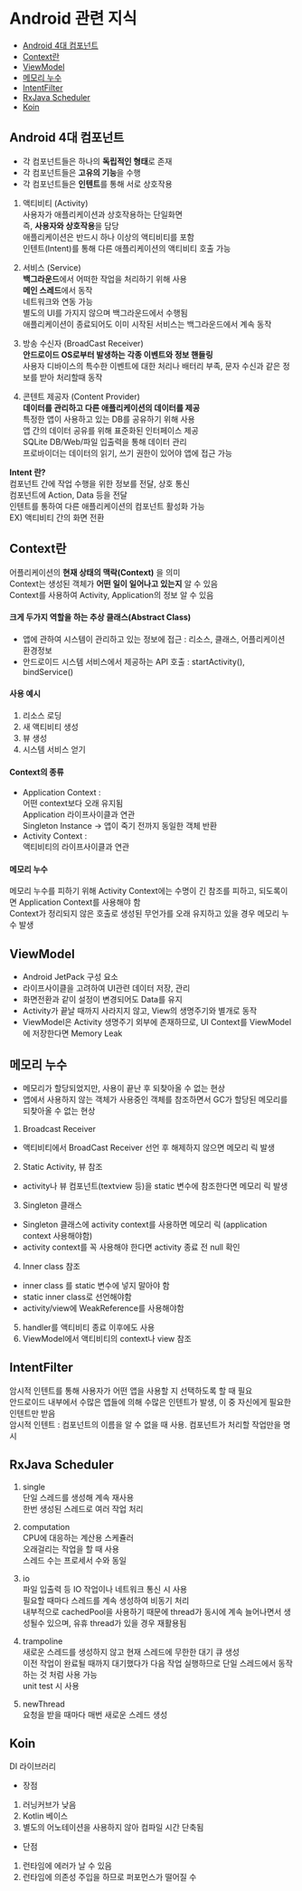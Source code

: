 # Android 관련 지식
- [Android 4대 컴포넌트](#android-4대-컴포넌트)
- [Context란](#context란)
- [ViewModel](#viewmodel)
- [메모리 누수](#메모리-누수)
- [IntentFilter](#intentfilter)
- [RxJava Scheduler](#rxjava-scheduler)
- [Koin](#koin)

## Android 4대 컴포넌트
- 각 컴포넌트들은 하나의 **독립적인 형태**로 존재
- 각 컴포넌트들은 **고유의 기능**을 수행
- 각 컴포넌트들은 **인텐트**를 통해 서로 상호작용

1. 액티비티 (Activity)  
사용자가 애플리케이션과 상호작용하는 단일화면  
즉, **사용자와 상호작용**을 담당  
애플리케이션은 반드시 하나 이상의 액티비티를 포함  
인텐트(Intent)를 통해 다른 애플리케이션의 액티비티 호출 가능  

2. 서비스 (Service)  
**백그라운드**에서 어떠한 작업을 처리하기 위해 사용  
**메인 스레드**에서 동작  
네트워크와 연동 가능  
별도의 UI를 가지지 않으며 백그라운드에서 수행됨  
애플리케이션이 종료되어도 이미 시작된 서비스는 백그라운드에서 계속 동작  

3. 방송 수신자 (BroadCast Receiver)  
**안드로이드 OS로부터 발생하는 각종 이벤트와 정보 핸들링**  
사용자 디바이스의 특수한 이벤트에 대한 처리나 배터리 부족, 문자 수신과 같은 정보를 받아 처리할때 동작

4. 콘텐트 제공자 (Content Provider)  
**데이터를 관리하고 다른 애플리케이션의 데이터를 제공**  
특정한 앱이 사용하고 있는 DB를 공유하기 위해 사용  
앱 간의 데이터 공유를 위해 표준화된 인터페이스 제공  
SQLite DB/Web/파일 입출력을 통해 데이터 관리  
프로바이더는 데이터의 읽기, 쓰기 권한이 있어야 앱에 접근 가능  

**Intent 란?**  
컴포넌트 간에 작업 수행을 위한 정보를 전달, 상호 통신  
컴포넌트에 Action, Data 등을 전달  
인텐트를 통하여 다른 애플리케이션의 컴포넌트 활성화 가능  
EX) 액티비티 간의 화면 전환  


## Context란
어플리케이션의 **현재 상태의 맥락(Context)** 을 의미  
Context는 생성된 객체가 **어떤 일이 일어나고 있는지** 알 수 있음  
Context를 사용하여 Activity, Application의 정보 알 수 있음  

#### 크게 두가지 역할을 하는 **추상 클래스(Abstract Class)**
- 앱에 관하여 시스템이 관리하고 있는 정보에 접근 : 리소스, 클래스, 어플리케이션 환경정보
- 안드로이드 시스템 서비스에서 제공하는 API 호출 : startActivity(), bindService()

#### 사용 예시
1. 리소스 로딩
2. 새 액티비티 생성
3. 뷰 생성
4. 시스템 서비스 얻기

#### Context의 종류
- Application Context :   
어떤 context보다 오래 유지됨  
Application 라이프사이클과 연관  
Singleton Instance -> 앱이 죽기 전까지 동일한 객체 반환
- Activity Context :   
액티비티의 라이프사이클과 연관

#### 메모리 누수 
메모리 누수를 피하기 위해 Activity Context에는 수명이 긴 참조를 피하고, 되도록이면 Application Context를 사용해야 함  
Context가 정리되지 않은 호출로 생성된 무언가를 오래 유지하고 있을 경우 메모리 누수 발생 


## ViewModel
- Android JetPack 구성 요소
- 라이프사이클을 고려하여 UI관련 데이터 저장, 관리
- 화면전환과 같이 설정이 변경되어도 Data를 유지
- Activity가 끝날 때까지 사라지지 않고, View의 생명주기와 별개로 동작
- ViewModel은 Activity 생명주기 외부에 존재하므로, UI Context를 ViewModel에 저장한다면 Memory Leak 

## 메모리 누수
- 메모리가 할당되었지만, 사용이 끝난 후 되찾아올 수 없는 현상
- 앱에서 사용하지 않는 객체가 사용중인 객체를 참조하면서 GC가 할당된 메모리를 되찾아올 수 없는 현상
1. Broadcast Receiver
  - 액티비티에서 BroadCast Receiver 선언 후 해제하지 않으면 메모리 릭 발생 
2. Static Activity, 뷰 참조
  - activity나 뷰 컴포넌트(textview 등)을 static 변수에 참조한다면 메모리 릭 발생
3. Singleton 클래스 
  - Singleton 클래스에 activity context를 사용하면 메모리 릭 (application context 사용해야함)  
  - activity context를 꼭 사용해야 한다면 activity 종료 전 null 확인
4. Inner class 참조
  - inner class 를 static 변수에 넣지 말아야 함
  - static inner class로 선언해야함
  - activity/view에 WeakReference를 사용해야함
5. handler를 액티비티 종료 이후에도 사용
6. ViewModel에서 액티비티의 context나 view 참조

## IntentFilter
암시적 인텐트를 통해 사용자가 어떤 앱을 사용할 지 선택하도록 할 때 필요  
안드로이드 내부에서 수많은 앱들에 의해 수많은 인텐트가 발생, 이 중 자신에게 필요한 인텐트만 받음  
암시적 인텐트 : 컴포넌트의 이름을 알 수 없을 때 사용. 컴포넌트가 처리할 작업만을 명시  

## RxJava Scheduler
1. single  
단일 스레드를 생성해 계속 재사용  
한번 생성된 스레드로 여러 작업 처리  

2. computation  
CPU에 대응하는 계산용 스케쥴러  
오래걸리는 작업을 할 때 사용  
스레드 수는 프로세서 수와 동일  

3. io  
파일 입출력 등 IO 작업이나 네트워크 통신 시 사용  
필요할 때마다 스레드를 계속 생성하여 비동기 처리    
내부적으로 cachedPool을 사용하기 때문에 thread가 동시에 계속 늘어나면서 생성될수 있으며, 유휴 thread가 있을 경우 재활용됨  

4. trampoline  
새로운 스레드를 생성하지 않고 현재 스레드에 무한한 대기 큐 생성  
이전 작업이 완료될 때까지 대기했다가 다음 작업 실행하므로 단일 스레드에서 동작하는 것 처럼 사용 가능  
unit test 시 사용  

5. newThread  
요청을 받을 때마다 매번 새로운 스레드 생성  

## Koin
DI 라이브러리  
- 장점 
1. 러닝커브가 낮음
2. Kotlin 베이스
3. 별도의 어노테이션을 사용하지 않아 컴파일 시간 단축됨

- 단점
1. 런타임에 에러가 날 수 있음
2. 런타임에 의존성 주입을 하므로 퍼포먼스가 떨어질 수 
